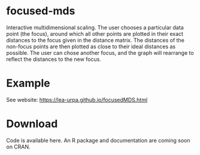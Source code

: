 # focused-mds

Interactive multidimensional scaling. The user chooses a particular data point (the focus), around which all other points are plotted in their exact distances to the focus given in the distance matrix. The distances of the non-focus points are then plotted as close to their ideal distances as possible. The user can chose another focus, and the graph will rearrange to reflect the distances to the new focus. 

# Example

See website: https://lea-urpa.github.io/focusedMDS.html

# Download

Code is available here. An R package and documentation are coming soon on CRAN.

